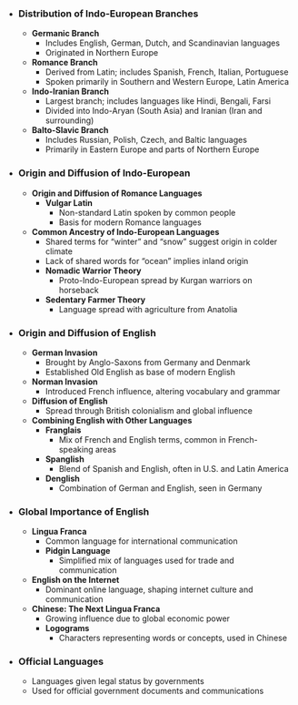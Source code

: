 - ### **Distribution of Indo-European Branches**
	- **Germanic Branch**
		- Includes English, German, Dutch, and Scandinavian languages
		- Originated in Northern Europe
	- **Romance Branch**
		- Derived from Latin; includes Spanish, French, Italian, Portuguese
		- Spoken primarily in Southern and Western Europe, Latin America
	- **Indo-Iranian Branch**
		- Largest branch; includes languages like Hindi, Bengali, Farsi
		- Divided into Indo-Aryan (South Asia) and Iranian (Iran and surrounding)
	- **Balto-Slavic Branch**
		- Includes Russian, Polish, Czech, and Baltic languages
		- Primarily in Eastern Europe and parts of Northern Europe

- ### **Origin and Diffusion of Indo-European**
	- **Origin and Diffusion of Romance Languages**
		- **Vulgar Latin**
			- Non-standard Latin spoken by common people
			- Basis for modern Romance languages
	- **Common Ancestry of Indo-European Languages**
		- Shared terms for “winter” and “snow” suggest origin in colder climate
		- Lack of shared words for “ocean” implies inland origin
		- **Nomadic Warrior Theory**
			- Proto-Indo-European spread by Kurgan warriors on horseback
		- **Sedentary Farmer Theory**
			- Language spread with agriculture from Anatolia

- ### **Origin and Diffusion of English**
	- **German Invasion**
		- Brought by Anglo-Saxons from Germany and Denmark
		- Established Old English as base of modern English
	- **Norman Invasion**
		- Introduced French influence, altering vocabulary and grammar
	- **Diffusion of English**
		- Spread through British colonialism and global influence
	- **Combining English with Other Languages**
		- **Franglais**
			- Mix of French and English terms, common in French-speaking areas
		- **Spanglish**
			- Blend of Spanish and English, often in U.S. and Latin America
		- **Denglish**
			- Combination of German and English, seen in Germany

- ### **Global Importance of English**
	- **Lingua Franca**
		- Common language for international communication
		- **Pidgin Language**
			- Simplified mix of languages used for trade and communication
	- **English on the Internet**
		- Dominant online language, shaping internet culture and communication
	- **Chinese: The Next Lingua Franca**
		- Growing influence due to global economic power
		- **Logograms**
			- Characters representing words or concepts, used in Chinese

- ### **Official Languages**
	- Languages given legal status by governments
	- Used for official government documents and communications
